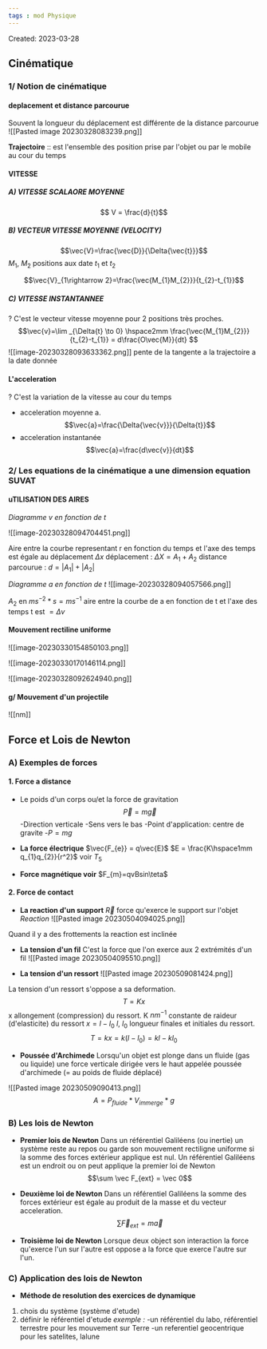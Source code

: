 ```yaml
---
tags : mod Physique
---
```

Created: 2023-03-28

## Cinématique

### 1/ **Notion de cinématique**

#### deplacement et distance parcourue 
Souvent la longueur du déplacement est différente de la distance parcourue
![[Pasted image 20230328083239.png]]

**Trajectoire** :: est l'ensemble des position prise par l'objet ou par le mobile au cour du temps

#### VITESSE 
##### A) VITESSE SCALAORE MOYENNE
$$ V = \frac{d}{t}$$
##### B) VECTEUR VITESSE MOYENNE (VELOCITY)
$$\vec{V}=\frac{\vec{D}}{\Delta{\vec{t}}}$$
$M_1$, $M_2$ positions aux date $t_1$ et $t_2$

$$\vec{V}_{1\rightarrow 2}=\frac{\vec{M_{1}M_{2}}}{t_{2}-t_{1}}$$
##### C) VITESSE INSTANTANNEE 
?
C'est le vecteur vitesse moyenne pour 2 positions très proches.
$$\vec{v}=\lim _{\Delta{t} \to 0} \hspace2mm \frac{\vec{M_{1}M_{2}}}{t_{2}-t_{1}} = d\frac{O\vec{M}}{dt} $$ 
![[image-20230328093633362.png]]
pente de la tangente a la trajectoire a la date donnée

#### L'acceleration
?
C'est la variation de la vitesse au cour du temps


- acceleration moyenne a.
$$\vec{a}=\frac{\Delta{\vec{v}}}{\Delta{t}}$$
- acceleration instantanée
$$\vec{a}=\frac{d\vec{v}}{dt}$$
### 2/ **Les equations de la cinématique a une dimension equation SUVAT**

#### uTILISATION DES AIRES
*Diagramme v en fonction de t*

![[image-20230328094704451.png]]



Aire entre la courbe representant r en fonction du temps et l'axe des temps est égale au déplacement  $\Delta{x}$ 
déplacement : $\Delta{X}=A_{1}+A_{2}$
distance parcourue : $d= \lvert A_{1} \rvert + \lvert A_{2} \rvert$ 

*Diagramme a en fonction de t*
![[image-20230328094057566.png]]

$A_{2}$ en $ms^{-2}*s=ms^{-1}$ 
aire entre la courbe de a en fonction de t et l'axe des temps t est $=\Delta{v}$ 

#### Mouvement rectiline uniforme

![[image-20230330154850103.png]]

![[image-20230330170146114.png]]



![[image-20230328092624940.png]]

#### g/ Mouvement d'un projectile

![[nm]]




## Force et Lois de Newton

### **A)** Exemples de forces

#### 1. Force a distance 
- Le poids d'un corps ou/et la force de gravitation 
$$\vec{P} = m\vec{g}$$
-Direction verticale 
-Sens vers le bas
-Point d'application: centre de gravite
-$P=mg$

- **La force électrique**
$\vec{F_{e}} = q\vec{E}$        $E = \frac{K\hspace1mm q_{1}q_{2}}{r^2}$ voir $T_{5}$ 

- **Force magnétique voir**
$F_{m}=qvBsin\teta$ 

#### 2. Force de contact
- **La reaction d'un support**
$\vec{R}$ force qu'exerce le support sur l'objet *Reaction* 
![[Pasted image 20230504094025.png]] 

Quand il y a des frottements la reaction est inclinée

- **La tension d'un fil**
C'est la force que l'on exerce aux 2 extrémités d'un fil
![[Pasted image 20230504095510.png]]


- **La tension d'un ressort**
![[Pasted image 20230509081424.png]]

La tension d'un ressort s'oppose a sa deformation.
$$T = Kx$$
x allongement (compression) du ressort.
K $nm^{-1}$ constante de raideur (d'elasticite) du ressort
$x=l-l_{0}$  $l$, $l_0$  longueur finales et initiales du ressort.
$$ T = kx= k(l-l_{0}) = kl - kl_{0} $$
 - **Poussée d'Archimede**
 Lorsqu'un objet est plonge dans un fluide (gas ou liquide) une force verticale dirigée vers le haut appelée poussée d'archimede (= au poids de fluide déplacé)
 
![[Pasted image 20230509090413.png]]
$$A = P_{fluide} * V_{immerge}*g$$
### **B)** Les lois de Newton

- **Premier lois de Newton** 
Dans un référentiel Galiléens (ou inertie) un système reste au repos ou garde son mouvement rectiligne uniforme si la somme des forces extérieur applique est nul.
Un référentiel Galiléens est un endroit ou on peut applique la premier loi de Newton
$$\sum \vec F_{ext} = \vec 0$$

- **Deuxième loi de Newton**
Dans un référentiel Galiléens la somme des forces extérieur est égale au produit de la masse et du vecteur acceleration.
$$\sum \vec F_{ext} = m\vec a$$
- **Troisième loi de Newton**
Lorsque deux object son interaction la force qu'exerce l'un sur l'autre est oppose a la force que exerce l'autre sur l'un.

### **C)** Application des lois de Newton

- **Méthode de resolution des exercices de dynamique**
1. chois du système (système d'etude)
2. définir le référentiel d'etude
*exemple :* 
-un référentiel du labo, référentiel terrestre pour les mouvement sur Terre
-un referentiel geocentrique pour les satelites, lalune

